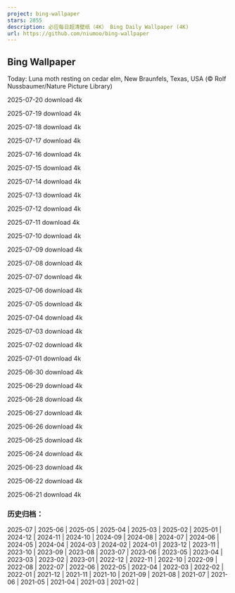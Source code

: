```yaml
---
project: bing-wallpaper
stars: 2855
description: 必应每日超清壁纸（4K） Bing Daily Wallpaper (4K)
url: https://github.com/niumoo/bing-wallpaper
---
```


Bing Wallpaper
--------------

Today: Luna moth resting on cedar elm, New Braunfels, Texas, USA (© Rolf Nussbaumer/Nature Picture Library)

2025-07-20 download 4k

2025-07-19 download 4k

2025-07-18 download 4k

2025-07-17 download 4k

2025-07-16 download 4k

2025-07-15 download 4k

2025-07-14 download 4k

2025-07-13 download 4k

2025-07-12 download 4k

2025-07-11 download 4k

2025-07-10 download 4k

2025-07-09 download 4k

2025-07-08 download 4k

2025-07-07 download 4k

2025-07-06 download 4k

2025-07-05 download 4k

2025-07-04 download 4k

2025-07-03 download 4k

2025-07-02 download 4k

2025-07-01 download 4k

2025-06-30 download 4k

2025-06-29 download 4k

2025-06-28 download 4k

2025-06-27 download 4k

2025-06-26 download 4k

2025-06-25 download 4k

2025-06-24 download 4k

2025-06-23 download 4k

2025-06-22 download 4k

2025-06-21 download 4k

### 历史归档：

2025-07 | 2025-06 | 2025-05 | 2025-04 | 2025-03 | 2025-02 | 2025-01 | 2024-12 | 2024-11 | 2024-10 | 2024-09 | 2024-08 | 2024-07 | 2024-06 | 2024-05 | 2024-04 | 2024-03 | 2024-02 | 2024-01 | 2023-12 | 2023-11 | 2023-10 | 2023-09 | 2023-08 | 2023-07 | 2023-06 | 2023-05 | 2023-04 | 2023-03 | 2023-02 | 2023-01 | 2022-12 | 2022-11 | 2022-10 | 2022-09 | 2022-08 | 2022-07 | 2022-06 | 2022-05 | 2022-04 | 2022-03 | 2022-02 | 2022-01 | 2021-12 | 2021-11 | 2021-10 | 2021-09 | 2021-08 | 2021-07 | 2021-06 | 2021-05 | 2021-04 | 2021-03 | 2021-02 |
